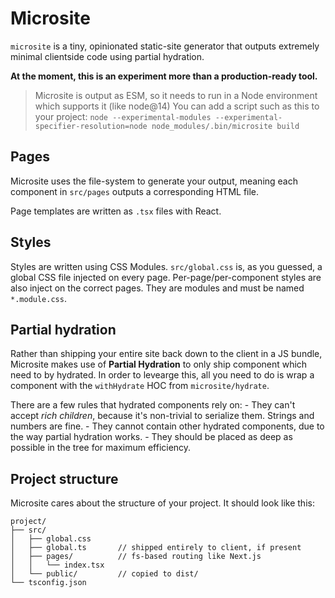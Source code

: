 # Microsite

`microsite` is a tiny, opinionated static-site generator that outputs extremely minimal clientside code using partial hydration.

**At the moment, this is an experiment more than a production-ready tool.**

> Microsite is output as ESM, so it needs to run in a Node environment which supports it (like node@14)
> You can add a script such as this to your project:
> `node --experimental-modules --experimental-specifier-resolution=node node_modules/.bin/microsite build`

## Pages

Microsite uses the file-system to generate your output, meaning each component in `src/pages` outputs a corresponding HTML file.

Page templates are written as `.tsx` files with React.

## Styles

Styles are written using CSS Modules. `src/global.css` is, as you guessed, a global CSS file injected on every page.
Per-page/per-component styles are also inject on the correct pages. They are modules and must be named `*.module.css`.

## Partial hydration

Rather than shipping your entire site back down to the client in a JS bundle, Microsite makes use of **Partial Hydration** to only ship component which need to by hydrated.
In order to levearge this, all you need to do is wrap a component with the `withHydrate` HOC from `microsite/hydrate`.

There are a few rules that hydrated components rely on: - They can't accept _rich children_, because it's non-trivial to serialize them. Strings and numbers are fine. - They cannot contain other hydrated components, due to the way partial hydration works. - They should be placed as deep as possible in the tree for maximum efficiency.

## Project structure

Microsite cares about the structure of your project. It should look like this:

```
project/
├── src/
│   ├── global.css
│   ├── global.ts       // shipped entirely to client, if present
│   ├── pages/          // fs-based routing like Next.js
│   │   └── index.tsx
│   └── public/         // copied to dist/
└── tsconfig.json
```
